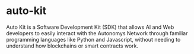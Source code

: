 # auto-kit
Auto Kit is a Software Development Kit (SDK) that allows AI and Web developers to easily interact with the Autonomys Network through familiar programming languages like Python and Javascript, without needing to understand how blockchains or smart contracts work.
